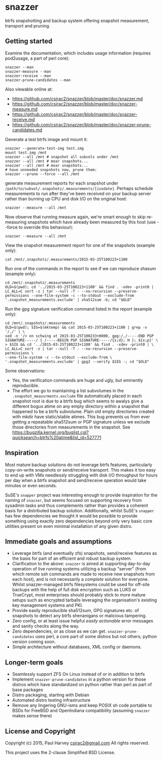 snazzer
=======

btrfs snapshotting and backup system offering snapshot measurement, transport
and pruning.

Getting started
---------------

Examine the documentation, which includes usage information (requires pod2usage,
a part of perl core):

    snazzer --man
    snazzer-measure --man
    snazzer-receive --man
    snazzer-prune-candidates --man
    
Also viewable online at:
* https://github.com/csirac2/snazzer/blob/master/doc/snazzer.md
* https://github.com/csirac2/snazzer/blob/master/doc/snazzer-measure.md
* https://github.com/csirac2/snazzer/blob/master/doc/snazzer-receive.md
* https://github.com/csirac2/snazzer/blob/master/doc/snazzer-prune-candidates.md

Generate a test btrfs image and mount it:

    snazzer --generate-test-img test.img
    mount test.img /mnt
    snazzer --all /mnt # snapshot all subvols under /mnt
    snazzer --all /mnt # moar snapshots...
    snazzer --all /mnt # moar snapshots...
    # have unneeded snapshots now, prune them:
    snazzer --prune --force --all /mnt
    
generate measurement reports for each snapshot under
`/path/to/subvol/.snapshotz/.measurements/[isodate]`. Perhaps schedule
measurements to run after they've been received on your backup server
rather than burning up CPU and disk I/O on the original host:

    snazzer --measure --all /mnt

Now observe that running measure again, we're smart enough to skip
re-measuring snapshots which have already been measured by this host
(use --force to override this behaviour):

    snazzer --measure --all /mnt

View the snapshot measurement report for one of the snapshots (example only):

    cat /mnt/.snapshotz/.measurements/2015-03-25T100223+1100

Run one of the commands in the report to see if we can reproduce shasum  (example only):

    cd /mnt/.snapshotz/.measurements
    OLD=$(pwd); cd '../2015-03-25T100223+1100' && find . -xdev -print0 | LC_ALL=C sort -z | tar --null -T - --no-recursion --preserve-permissions --one-file-system -c --to-stdout --exclude-from '.snapshot_measurements.exclude' | sha512sum -b; cd "$OLD"

Run the gpg signature verification command listed in the report  (example only):

    cd /mnt/.snapshotz/.measurements
    OLD=$(pwd); SIG=$(mktemp) && cat 2015-03-25T100223+1100 | grep -v '/,/' | \
    sed -n '/> on schwing at 2015-03-25T100233+0000, gpg:/,/-----END PGP SIGNATURE-----/ { /-----BEGIN PGP SIGNATURE-----/{x;d}; H }; ${x;p}' \
    > $SIG && cd '../2015-03-25T100223+1100' && find . -xdev -print0 | \
    LC_ALL=C sort -z | tar --null -T - --no-recursion --preserve-permissions \
    --one-file-system -c --to-stdout --exclude-from \
    '.snapshot_measurements.exclude' | gpg2 --verify $SIG -; cd "$OLD"

Some observations:
* Yes, the verification commands are huge and ugly, but eminently reproducible.
* The effort we go to maintaining a list subvolumes in the
  `.snapshot_measurments.exclude` file automatically placed in each snapshot root
  is due to a btrfs bug which seems to awalys give a different bogus atime on
  any empty directory within a snapshot that happened to be a btrfs subvolume.
  Plain old empty directories created with mkdir have static/stable atimes.
  This bug prevents us from ever getting a repeatable sha512sum or PGP signature
  unless we exclude those directories from measurements in the snapshot. See
  https://bugzilla.kernel.org/buglist.cgi?quicksearch=btrfs%20atime&list_id=527771

Inspiration
-----------
Most mature backup solutions do not leverage btrfs features, particularly
copy-on-write snapshots or send/receive transport. This makes it too easy to end
up with VMs needlessly struggling with disk I/O throughput for hours per day
when a btrfs snapshot and send/receive operation would take minutes or even
seconds.

SuSE's `snapper` project was interesting enough to provide inspiration for the
naming of `snazzer`, but seems focused on supporting recovery from sysadmin
tasks and thus complements rather than provides a coherent basis for a
distributed backup solution. Additionally, whilst SuSE's `snapper` has few
dependencies we thought it would be possible to provide something using exactly
zero dependencies beyond only very basic core utilities present on even minimal
installation of any given distro.

Immediate goals and assumptions
-------------------------------
* Leverage btrfs (and eventually zfs) snapshots, send/receive features as the
  basis for part of an efficient and robust backup system.
* Clarification to the above: `snazzer` is aimed at supporting day-to-day
  operation of live running systems utilizing a backup "server" (from which
  remote ssh commands are made to receive new snapshots from each host), and is
  not necessarily a *complete* solution for everyone. Whilst snazzer-managed
  btrfs filesystems could be used for off-site backups with the help of full
  disk encryption such as LUKS or TrueCrypt, most enterprises should probably
  stick to more mature setups such as encrypted tarballs leveraging the
  organisation's existing key management systems and PKI.
* Provide easily reproducible sha512sum, GPG signatures etc. of snapshots to
  detect any btrfs shenanigans or malicious tampering.
* Zero config, or at least issue helpful _easily actionable_ error messages and
  sanity checks along the way.
* Zero dependencies, or as close as we can get. `snazzer-prune-candidates` uses
  perl, a core part of some distros but not others; python version coming soon.
* Simple architecture without databases, XML config or daemons.

Longer-term goals
-----------------
* Seamlessly support ZFS On Linux instead of or in addition to btrfs
* Implement `snazzer-prune-candidates` in a python version for those distros
  which have standardized on python rather than perl as part of base packages
* Distro packaging, starting with Debian
* Automated distro testing infrastructure
* Remove any lingering GNU-isms and keep POSIX sh code portable to BSDs for
  FreeBSD and OpenIndiana compatibility (assuming `snazzer` makes sense there)

License and Copyright
---------------------

Copyright (c) 2015, Paul Harvey <csirac2@gmail.com> All rights reserved.

This project uses the 2-clause Simplified BSD License.
